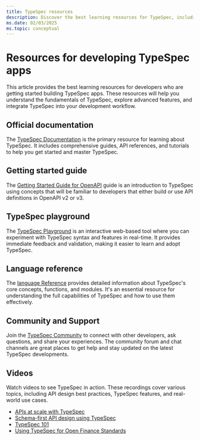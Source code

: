 ```yaml
---
title: TypeSpec resources
description: Discover the best learning resources for TypeSpec, including official documentation, getting started guides, interactive playground, language reference, community support, and instructional videos. Perfect for developers looking to master TypeSpec and integrate it into their workflow.
ms.date: 02/03/2025
ms.topic: conceptual
---
```


# Resources for developing TypeSpec apps

This article provides the best learning resources for developers who are getting started building TypeSpec apps. These resources will help you understand the fundamentals of TypeSpec, explore advanced features, and integrate TypeSpec into your development workflow.

## Official documentation

The [TypeSpec Documentation](https://typespec.io/docs) is the primary resource for learning about TypeSpec. It includes comprehensive guides, API references, and tutorials to help you get started and master TypeSpec.

## Getting started guide

The [Getting Started Guide for OpenAPI](https://typespec.io/docs/getting-started/typespec-for-openapi-dev/) guide is an introduction to TypeSpec using concepts that will be familiar to developers that either build or use API definitions in OpenAPI v2 or v3.

## TypeSpec playground

The [TypeSpec Playground](https://typespec.io/playground) is an interactive web-based tool where you can experiment with TypeSpec syntax and features in real-time. It provides immediate feedback and validation, making it easier to learn and adopt TypeSpec.

## Language reference

The [language Reference](https://typespec.io/docs/language-basics/overview/) provides detailed information about TypeSpec's core concepts, functions, and modules. It's an essential resource for understanding the full capabilities of TypeSpec and how to use them effectively.

## Community and Support

Join the [TypeSpec Community](https://typespec.io/community) to connect with other developers, ask questions, and share your experiences. The community forum and chat channels are great places to get help and stay updated on the latest TypeSpec developments.

## Videos

Watch videos to see TypeSpec in action. These recordings cover various topics, including API design best practices, TypeSpec features, and real-world use cases.

- [APIs at scale with TypeSpec](https://youtu.be/yfCYrKaojDo)
- [Schema-first API design using TypeSpec](https://www.youtube.com/watch?v=xDbC7Mhi9wM)
- [TypeSpec 101](https://www.youtube.com/playlist?list=PLYWCCsom5Txglkl_I1XvwzrzM5G3SuVsR)
- [Using TypeSpec for Open Finance Standards](https://www.youtube.com/watch?v=xDbC7Mhi9wM)

